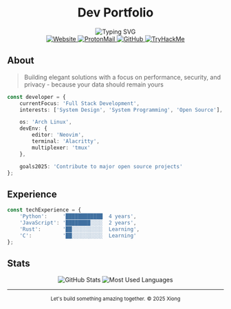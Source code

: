 # <div align="center">Dev Portfolio</div>

<div align="center">
  <img src="https://readme-typing-svg.demolab.com?font=JetBrains+Mono&weight=500&size=22&duration=2000&pause=1000&color=6E7681&center=true&vCenter=true&repeat=false&width=600&height=100&lines=Full+Stack+Developer+%7C+Open+Source+Contributor" alt="Typing SVG" />
</div>

<div align="center">
    <!-- Website -->
    <a href="https://novex.one/">
        <img src="https://img.shields.io/badge/Website-000?style=for-the-badge&logo=globe&logoColor=white" alt="Website"/>
    </a>
    <!-- Mail -->
    <a href="mailto:dev@novex.one">
        <img src="https://img.shields.io/badge/proton%20mail-6D4AFF?style=for-the-badge&logo=protonmail&logoColor=white" alt="ProtonMail"/>
    </a>
    <!-- Github -->
    <a href="https://github.com/novexone">
        <img src="https://img.shields.io/badge/GitHub-181717?style=for-the-badge&logo=github&logoColor=white" alt="GitHub"/>
    </a>
    <!-- TryHackMe -->
    <a href="https://tryhackme.com/p/novexone">
        <img src="https://img.shields.io/badge/TryHackMe-212C42?style=for-the-badge&logo=tryhackme&logoColor=white" alt="TryHackMe"/>
    </a>
</div>

## About

> Building elegant solutions with a focus on performance, security, and privacy - because your data should remain yours

```typescript
const developer = {
    currentFocus: 'Full Stack Development',
    interests: ['System Design', 'System Programming', 'Open Source'],

    os: 'Arch Linux',
    devEnv: {
        editor: 'Neovim',
        terminal: 'Alacritty',
        multiplexer: 'tmux'
    },

    goals2025: 'Contribute to major open source projects'
};
```

## Experience

```typescript
const techExperience = {
    'Python':     '████████████  4 years',
    'JavaScript': '████████░░░░  2 years',
    'Rust':       '██░░░░░░░░░░  Learning',
    'C':          '██░░░░░░░░░░  Learning'
};
```

## Stats

<div align="center">
    <img src="https://github-readme-stats.vercel.app/api?username=novexone&show_icons=true&theme=github_dark&hide_border=true&bg_color=00000000&title_color=6E7681&text_color=6E7681&icon_color=6E7681" alt="GitHub Stats" />
    <img src="https://github-readme-stats.vercel.app/api/top-langs/?username=novexone&layout=compact&theme=github_dark&hide_border=true&bg_color=00000000&title_color=6E7681&text_color=6E7681" alt="Most Used Languages"/>
</div>

---

<div align="center">
    <sup>Let's build something amazing together.</sup>
    <sup>© 2025 Xiong</sup>
</div>

